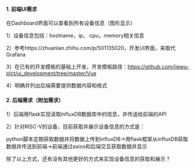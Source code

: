 #### 1. 前端UI需求

在Dashboard界面可以查看到所有设备信息（图形显示）

1）设备信息包括：hostname，ip， cpu，memory相关信息

2）参考https://zhuanlan.zhihu.com/p/501135020，开发UI界面，来取代Grafana

3）在已有的开发模板的基础上开发，开发模板路径：https://github.com/jiewu-plct/ui_development/tree/master/Vue

4）明确并列出后端需要提供数据内容和格式

#### 2. 后端需求（附加需求）

1）后端用flask实现读取influxDB数据库中的信息，并传送给前端的API

2）针对RISC-V的设备，目前获取并展示设备信息的方式是：

python脚本定期获取数据并将数据上传到influxDB->用flask框架从influxDB获取数据并传送到前端->前端通过axios和后端交互获取数据并显示

除了以上方式，还有没有其他更好的方式来实现设备信息的获取和展示？